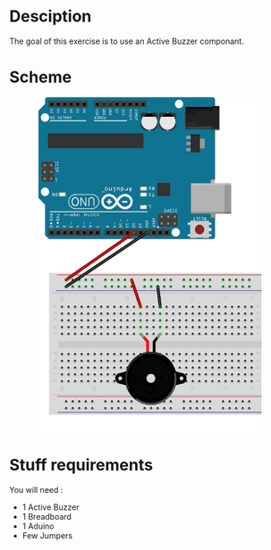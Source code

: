 # Desciption 

The goal of this exercise is to use an Active Buzzer componant.

# Scheme

<p align="center">
  <img width="400" height="600" src="https://github.com/Dexmos/Arduino-Basics/blob/master/11-UseActiveBuzzer/Scheme/Scheme.jpg">
</p>

# Stuff requirements

You will need :
* 1 Active Buzzer
* 1 Breadboard
* 1 Aduino
* Few Jumpers

